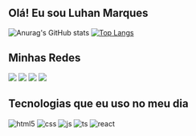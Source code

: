 ## Olá! Eu sou Luhan Marques


![Anurag's GitHub stats](https://github-readme-stats.vercel.app/api?username=Luanmarqz&show_icons=true&theme=tokyonight)
[![Top Langs](https://github-readme-stats.vercel.app/api/top-langs/?username=Luanmarqz&size_weight=0.5&count_weight=0.5&theme=tokyonight)](https://github.com/Luanmarqz/github-readme-stats)

## Minhas Redes

<div> 
  <a href = "mailto:luhanmarques50@gmail.com"><img src="https://img.shields.io/badge/Gmail-D14836?style=for-the-badge&logo=gmail&logoColor=white"></a>
  <a href="https://www.linkedin.com/in/luhan-marques-66899725a/" target="_blank"><img src="https://img.shields.io/badge/-LinkedIn-%230077B5?style=for-the-badge&logo=linkedin&logoColor=white" target="_blank"></a>
   <a href = "https://api.whatsapp.com/send?phone=5584992075432"><img src="https://img.shields.io/badge/WhatsApp-25D366?style=for-the-badge&logo=whatsapp&logoColor=white"></a>
    <a href = "https://luanmarqz.github.io/Portfolio/"><img src="https://img.shields.io/badge/Portfolio-FF5722?style=for-the-badge&logo=blogger&logoColor=white"></a>
  
</div>

## Tecnologias que eu uso no meu dia

<div style="display: inline_block">
  <img align="center" alt="html5" src="https://img.shields.io/badge/HTML5-E34F26?style=for-the-badge&logo=html5&logoColor=white" />
  <img align="center" alt="css" src="https://img.shields.io/badge/CSS3-1572B6?style=for-the-badge&logo=css3&logoColor=white" />
  <img align="center" alt="js" src="https://img.shields.io/badge/JavaScript-F7DF1E?style=for-the-badge&logo=javascript&logoColor=black" />
  <img align="center" alt="ts" src="https://img.shields.io/badge/Python-3776AB?style=for-the-badge&logo=python&logoColor=white" />
  <img align="center" alt="react" src="https://img.shields.io/badge/Java-ED8B00?style=for-the-badge&logo=openjdk&logoColor=white" />
</div><br/>
          
